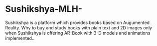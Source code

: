 # Sushikshya-MLH-
Sushikshya is a platform which provides books based on Augumented Reality. Why to buy and study books with plain text and 2D images only when Sushikshya is offering AR-Book with 3-D models and animations implemented..
